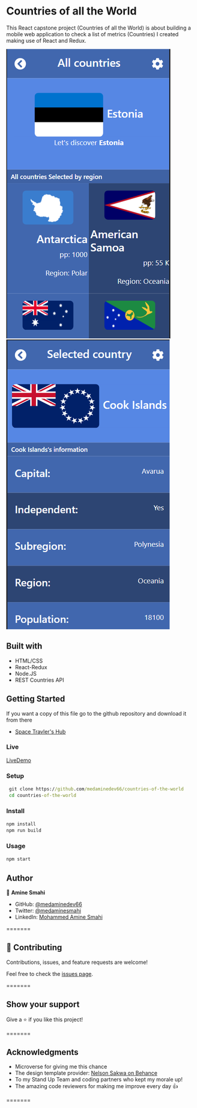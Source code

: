 # Countries of all the World

This React capstone project (Countries of all the World) is about building a mobile web application to check a list of metrics (Countries) I created making use of React and Redux.

![home](./screenshots/home.PNG)  ![DETAIL](./screenshots/detail.PNG)

## Built with

- HTML/CSS
- React-Redux
- Node.JS
- REST Countries API

## Getting Started

If you want a copy of this file go to the github repository and download it from there

- [Space Travler's Hub](https://github.com/ridaarif98/space_travlers_hub)

### Live

[LiveDemo](https://medaminedev66.github.io/countries-of-the-world/)

### Setup

```cmd
 git clone https://github.com/medaminedev66/countries-of-the-world
 cd countries-of-the-world
```

### Install

```cmd
npm install
npm run build
```

### Usage

```cmd
npm start
```

## Author

👤 **Amine Smahi**

- GitHub: [@medaminedev66](https://github.com/medaminedev66)
- Twitter: [@medaminesmahi](https://twitter.com/medaminesmahi)
- LinkedIn: [Mohammed Amine Smahi ](https://www.linkedin.com/in/mohammed-amine-smahi-1b8615187/)

=======

## 🤝 Contributing

Contributions, issues, and feature requests are welcome!

Feel free to check the [issues page](https://github.com/medaminedev66/countries-of-the-world/issues).

=======

## Show your support

Give a ⭐️ if you like this project!

=======

## Acknowledgments

- Microverse for giving me this chance
- The design template provider: [Nelson Sakwa on Behance](https://www.behance.net/sakwadesignstudio)
- To my Stand Up Team and coding partners who kept my morale up!
- The amazing code reviewers for making me improve every day :thumbsup:

=======

